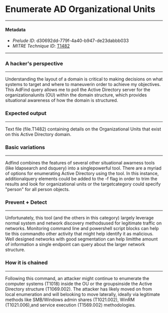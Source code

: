 
# Enumerate AD Organizational Units

---

#### Metadata

- *Prelude ID*: d30692dd-779f-4a40-b947-de23dabbb033
- *MITRE Technique ID*: [T1482](https://attack.mitre.org/techniques/T1482/)

---

### A hacker's perspective

---

Understanding the layout of a domain is critical to making decisions on what systems to target and where to maneuverin order to achieve my objectives. This AdFind query allows me to poll the Active Directory server for the organizationalunits (OU) within the domain structure, which provides situational awareness of how the domain is structured.

### Expected output

---

Text file (file.T1482) containing details on the Organizational Units that exist on this Active Directory domain.

### Basic variations

---

Adfind combines the features of several other situational awarness tools (like ldapsearch and dsquery) into a singlepowerful tool. There are a myriad of options for enumerating Active Directory using the tool. In this instance, additionalquery elements could be added to the -f flag in order to trim the results and look for organizational units or the targetcategory could specify "person" for all person objects.

### Prevent + Detect

---

Unfortunately, this tool (and the others in this category) largely leverage normal system and network discovery methodsused for legitimate traffic on networks. Monitoring command line and powershell script blocks can help tie this commandto other activity that might help identify it as malicious. Well designed networks with good segmentation can help limitthe amount of information a single endpoint can query about the larger network structure.

### How it is chained

---

Following this command, an attacker might continue to enumerate the computer systems (T1018) inside the OU or the groupsinside the Active Directory structure (T1069.002). The attacker has likely moved on from local enumeration and will belooking to move laterally, ideally via legitimate methods like SMB/Windows admin shares (T1021.002), WinRM (T1021.006),and service execution (T1569.002) methodologies.

